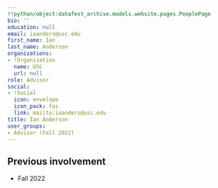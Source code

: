 ```yaml
---
!!python/object:datafest_archive.models.website.pages.PeoplePage
bio: ''
education: null
email: iaanders@usc.edu
first_name: Ian
last_name: Anderson
organizations:
- !Organization
  name: USC
  url: null
role: Advisor
social:
- !Social
  icon: envelope
  icon_pack: fas
  link: mailto:iaanders@usc.edu
title: Ian Anderson
user_groups:
- Advisor (Fall 2022)
---
```


## Previous involvement

* Fall 2022